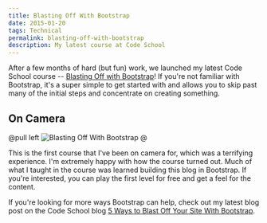```yaml
---
title: Blasting Off With Bootstrap
date: 2015-01-20
tags: Technical
permalink: blasting-off-with-bootstrap
description: My latest course at Code School
---
```


After a few months of hard (but fun) work, we launched my latest Code School course -- [Blasting Off with Bootstrap](https://www.codeschool.com/courses/blasting-off-with-bootstrap)! If you're not familiar with Bootstrap, it's a super simple to get started with and allows you to skip past many of the initial steps and concentrate on creating something.

## On Camera

@pull left
![Blasting Off With Bootstrap](/images/galleries/codeschool/blasting-off-with-bootstrap.png)
@

This is the first course that I've been on camera for, which was a terrifying experience. I'm extremely happy with how the course turned out. Much of what I taught in the course was learned building this blog in Bootstrap. If you're interested, you can play the first level for free and get a feel for the content.


If you're looking for more ways Bootstrap can help, check out my latest blog post on the Code School blog [5 Ways to Blast Off Your Site With Bootstrap](https://www.codeschool.com/blog/2015/01/20/5-ways-blast-off-site-bootstrap/).
